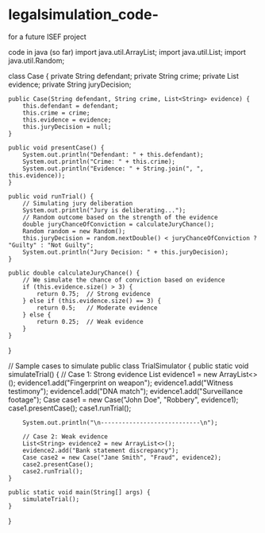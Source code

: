# legalsimulation_code-
for a future ISEF project 

code in java (so far) 
import java.util.ArrayList;
import java.util.List;
import java.util.Random;

class Case {
    private String defendant;
    private String crime;
    private List<String> evidence;
    private String juryDecision;

    public Case(String defendant, String crime, List<String> evidence) {
        this.defendant = defendant;
        this.crime = crime;
        this.evidence = evidence;
        this.juryDecision = null;
    }

    public void presentCase() {
        System.out.println("Defendant: " + this.defendant);
        System.out.println("Crime: " + this.crime);
        System.out.println("Evidence: " + String.join(", ", this.evidence));
    }

    public void runTrial() {
        // Simulating jury deliberation
        System.out.println("Jury is deliberating...");
        // Random outcome based on the strength of the evidence
        double juryChanceOfConviction = calculateJuryChance();
        Random random = new Random();
        this.juryDecision = random.nextDouble() < juryChanceOfConviction ? "Guilty" : "Not Guilty";
        System.out.println("Jury Decision: " + this.juryDecision);
    }

    public double calculateJuryChance() {
        // We simulate the chance of conviction based on evidence
        if (this.evidence.size() > 3) {
            return 0.75;  // Strong evidence
        } else if (this.evidence.size() == 3) {
            return 0.5;   // Moderate evidence
        } else {
            return 0.25;  // Weak evidence
        }
    }
}

// Sample cases to simulate
public class TrialSimulator {
    public static void simulateTrial() {
        // Case 1: Strong evidence
        List<String> evidence1 = new ArrayList<>();
        evidence1.add("Fingerprint on weapon");
        evidence1.add("Witness testimony");
        evidence1.add("DNA match");
        evidence1.add("Surveillance footage");
        Case case1 = new Case("John Doe", "Robbery", evidence1);
        case1.presentCase();
        case1.runTrial();

        System.out.println("\n----------------------------\n");

        // Case 2: Weak evidence
        List<String> evidence2 = new ArrayList<>();
        evidence2.add("Bank statement discrepancy");
        Case case2 = new Case("Jane Smith", "Fraud", evidence2);
        case2.presentCase();
        case2.runTrial();
    }

    public static void main(String[] args) {
        simulateTrial();
    }
}

